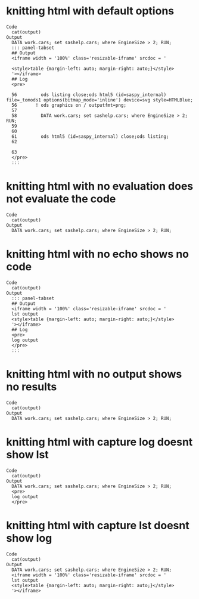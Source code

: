 # knitting html with default options

    Code
      cat(output)
    Output
      DATA work.cars; set sashelp.cars; where EngineSize > 2; RUN;
      ::: panel-tabset
      ## Output
      <iframe width = '100%' class='resizable-iframe' srcdoc = '
      
      <style>table {margin-left: auto; margin-right: auto;}</style>
      '></iframe>
      ## Log
      <pre>
      
      56         ods listing close;ods html5 (id=saspy_internal) file=_tomods1 options(bitmap_mode='inline') device=svg style=HTMLBlue;
      56       ! ods graphics on / outputfmt=png;
      57         
      58         DATA work.cars; set sashelp.cars; where EngineSize > 2; RUN;
      59         
      60         
      61         ods html5 (id=saspy_internal) close;ods listing;
      62         
      
      63         
      </pre>
      :::
          

# knitting html with no evaluation does not evaluate the code

    Code
      cat(output)
    Output
      DATA work.cars; set sashelp.cars; where EngineSize > 2; RUN;

# knitting html with no echo shows no code

    Code
      cat(output)
    Output
      ::: panel-tabset
      ## Output
      <iframe width = '100%' class='resizable-iframe' srcdoc = '
      lst output
      <style>table {margin-left: auto; margin-right: auto;}</style>
      '></iframe>
      ## Log
      <pre>
      log output
      </pre>
      :::
          

# knitting html with no output shows no results

    Code
      cat(output)
    Output
      DATA work.cars; set sashelp.cars; where EngineSize > 2; RUN;

# knitting html with capture log doesnt show lst

    Code
      cat(output)
    Output
      DATA work.cars; set sashelp.cars; where EngineSize > 2; RUN;
      <pre>
      log output
      </pre>

# knitting html with capture lst doesnt show log

    Code
      cat(output)
    Output
      DATA work.cars; set sashelp.cars; where EngineSize > 2; RUN;
      <iframe width = '100%' class='resizable-iframe' srcdoc = '
      lst output
      <style>table {margin-left: auto; margin-right: auto;}</style>
      '></iframe>

